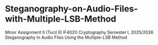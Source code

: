 # Steganography-on-Audio-Files-with-Multiple-LSB-Method
Minor Assignment II (Tucil II) IF4020 Cryptography Semester I, 2025/2026 Steganography in Audio Files Using the Multiple-LSB Method
